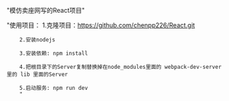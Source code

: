"模仿卖座网写的React项目"

"使用项目：
        1.克隆项目：https://github.com/chenpp226/React.git
        
        2.安装nodejs
        
        3.安装依赖: npm install
        
        4.把根目录下的Server复制替换掉在node_modules里面的 webpack-dev-server 里的 lib 里面的Server
        
        5.启动服务: npm run dev
        "


